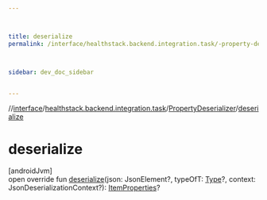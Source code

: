 ```yaml
---



title: deserialize
permalink: /interface/healthstack.backend.integration.task/-property-deserializer/deserialize.html



sidebar: dev_doc_sidebar


---
```




//[interface](/bi_interface.html)/[healthstack.backend.integration.task](../index.html)/[PropertyDeserializer](index.html)/[deserialize](deserialize.html)



# deserialize



[androidJvm]\
open override fun [deserialize](deserialize.html)(json: JsonElement?, typeOfT: [Type](https://developer.android.com/reference/kotlin/java/lang/reflect/Type.html)?, context: JsonDeserializationContext?): [ItemProperties](../-item-properties/index.html)?






